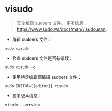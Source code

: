# visudo

> 安全编辑 sudoers 文件。
> 更多信息：<https://www.sudo.ws/docs/man/visudo.man>。

- 编辑 sudoers 文件：

`sudo visudo`

- 检查 sudoers 文件是否有错误：

`sudo visudo -c`

- 使用特定编辑器编辑 sudoers 文件：

`sudo EDITOR={{editor}} visudo`

- 显示版本信息：

`visudo --version`